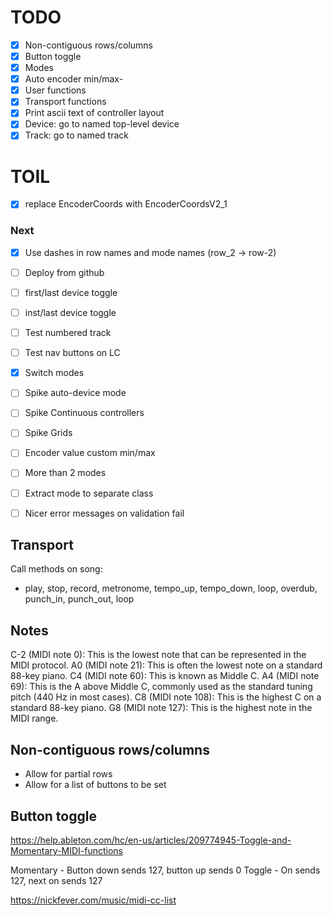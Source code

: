 # TODO

- [x] Non-contiguous rows/columns
- [x] Button toggle
- [x] Modes
- [x] Auto encoder min/max-
- [x] User functions
- [x] Transport functions
- [x] Print ascii text of controller layout
- [x] Device: go to named top-level device
- [x] Track: go to named track

# TOIL
- [x] replace EncoderCoords with EncoderCoordsV2_1

### Next
- [x] Use dashes in row names and mode names (row_2 -> row-2)
- [ ] Deploy from github
- [ ] first/last device toggle
- [ ] inst/last device toggle
- [ ] Test numbered track
- [ ] Test nav buttons on LC
- [x] Switch modes
- [ ] Spike auto-device mode
- [ ] Spike Continuous controllers
- [ ] Spike Grids
- [ ] Encoder value custom min/max
- [ ] More than 2 modes
- [ ] Extract mode to separate class
- [ ] Nicer error messages on validation fail


## Transport

Call methods on song:
- play, stop, record, metronome, tempo_up, tempo_down, loop, overdub, punch_in, punch_out, loop

## Notes

C-2 (MIDI note 0): This is the lowest note that can be represented in the MIDI protocol.
A0 (MIDI note 21): This is often the lowest note on a standard 88-key piano.
C4 (MIDI note 60): This is known as Middle C.
A4 (MIDI note 69): This is the A above Middle C, commonly used as the standard tuning pitch (440 Hz in most cases).
C8 (MIDI note 108): This is the highest C on a standard 88-key piano.
G8 (MIDI note 127): This is the highest note in the MIDI range.

## Non-contiguous rows/columns
- Allow for partial rows
- Allow for a list of buttons to be set


## Button toggle
https://help.ableton.com/hc/en-us/articles/209774945-Toggle-and-Momentary-MIDI-functions

Momentary - Button down sends 127, button up sends 0
Toggle - On sends 127, next on sends 127

https://nickfever.com/music/midi-cc-list